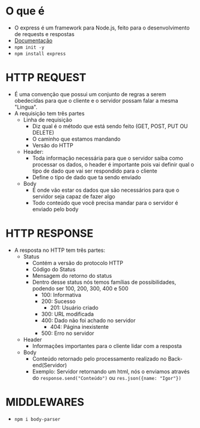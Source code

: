 # O que é 

- O express é um framework para Node.js, feito para o desenvolvimento de requests e respostas
- [Documentação](https://expressjs.com/pt-br/)
- `npm init -y`
- `npm install express`

# HTTP REQUEST

- É uma convenção que possui um conjunto de regras a serem obedecidas para que o cliente e o servidor possam falar a mesma
"Lingua".
- A requisição tem três partes
    - Linha de requisição
        - Diz qual é o método que está sendo feito (GET, POST, PUT OU DELETE) 
        - O caminho que estamos mandando
        - Versão do HTTP
    - Header:
        - Toda informação necessária para que o servidor saiba como processar os dados, o header é importante pois vai definir qual o tipo de dado que vai ser respondido para o cliente
        - Define o tipo de dado que ta sendo enviado
    - Body
        - É onde vão estar os dados que são necessários para que o servidor seja capaz de fazer algo
        - Todo conteúdo que você precisa mandar para o servidor é enviado pelo body

# HTTP RESPONSE

- A resposta no HTTP tem três partes: 
    - Status
        - Contém a versão do protocolo HTTP
        - Código do Status
        - Mensagem do retorno do status
        - Dentro desse status nós temos famílias de possibilidades, podendo ser 100, 200, 300, 400 e 500
            - 100: Informativa
            - 200: Sucesso
                - 201: Usuário criado
            - 300: URL modificada
            - 400: Dado não foi achado no servidor
                - 404: Página inexistente
            - 500: Erro no servidor
    - Header
        - Informações importantes para o cliente lidar com a resposta
    - Body
        - Conteúdo retornado pelo processamento realizado no Back-end(Servidor)
        - Exemplo: Servidor retornando um html, nós o enviamos através do `response.send("Conteúdo")` ou `res.json({name: "Igor"})`

# MIDDLEWARES

- `npm i body-parser`